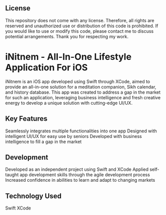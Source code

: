 ## License
This repository does not come with any license. Therefore, all rights are reserved and unauthorized use or distribution of this code is prohibited. If you would like to use or modify this code, please contact me to discuss potential arrangements. Thank you for respecting my work.

# iNitnem - All-In-One Lifestyle Application For iOS
iNitnem is an iOS app developed using Swift through XCode, aimed to provide an all-in-one solution for a meditation companion, Sikh calendar, and history database. This app was created to address a gap in the market for such an application, leveraging business intelligence and fresh creative energy to develop a unique solution with cutting-edge UI/UX.

## Key Features
Seamlessly integrates multiple functionalities into one app
Designed with intelligent UI/UX for easy use by seniors
Developed with business intelligence to fill a gap in the market

## Development
Developed as an independent project using Swift and XCode
Applied self-taught app development skills through the agile development process
Increased confidence in abilities to learn and adapt to changing markets

## Technology Used
Swift
XCode
